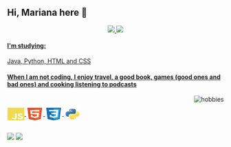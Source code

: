 ## Hi, Mariana here 👋

<div align="center">
  <a href="https://github.com/Marianadlj">
  <img height="150em" src="https://github-readme-stats.vercel.app/api?username=Marianadlj&show_icons=true&theme=gruvbox&include_all_commits=true&count_private=true"/>
  <img height="150em" src="https://github-readme-stats.vercel.app/api/top-langs/?username=Marianadlj&layout=compact&langs_count=7&theme=gruvbox"/>
 </div>
  
#### I'm studying:
  Java, Python, HTML and CSS

#### When I am not coding, I enjoy travel, a good book, games (good ones and bad ones) and cooking listening to podcasts
  
  <img align="right" alt="hobbies" src="https://cdn.discordapp.com/attachments/801795547790180373/898079096758755338/postagem.jpg">
  
  ##
 
  <div style="display: inline_block"><br>
  <img align="center" alt="Js" height="30" width="40" src="https://raw.githubusercontent.com/devicons/devicon/master/icons/javascript/javascript-plain.svg">
  <img align="center" alt="HTML" height="30" width="40" src="https://raw.githubusercontent.com/devicons/devicon/master/icons/html5/html5-original.svg">
  <img align="center" alt="CSS" height="30" width="40" src="https://raw.githubusercontent.com/devicons/devicon/master/icons/css3/css3-original.svg">
  <img align="center" alt="Python" height="30" width="40" src="https://raw.githubusercontent.com/devicons/devicon/master/icons/python/python-original.svg">
</div>
  
  ##
  
  <div> 
  <a href="https://www.linkedin.com/in/marianalimajanu%C3%A1rio/" target="_blank"><img src="https://img.shields.io/badge/-LinkedIn-%230077B5?style=for-the-badge&logo=linkedin&logoColor=white" target="_blank"></a> 
    <a href = "mailto: marianalimajanuario@gmail.com"><img src="https://img.shields.io/badge/-Gmail-%23333?style=for-the-badge&logo=gmail&logoColor=white" target="_blank"></a>
</div> 
